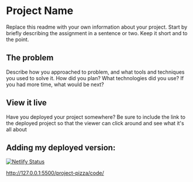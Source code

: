 # Project Name

Replace this readme with your own information about your project. Start by briefly describing the assignment in a sentence or two. Keep it short and to the point.

## The problem

Describe how you approached to problem, and what tools and techniques you used to solve it. How did you plan? What technologies did you use? If you had more time, what would be next?

## View it live

Have you deployed your project somewhere? Be sure to include the link to the deployed project so that the viewer can click around and see what it's all about

## Adding my deployed version:

[![Netlify Status](https://api.netlify.com/api/v1/badges/ebd293d6-eb54-4422-961f-1c65b0d6d631/deploy-status)](https://app.netlify.com/sites/effervescent-pegasus-3e979d/deploys) 

http://127.0.0.1:5500/project-pizza/code/


